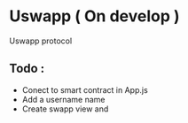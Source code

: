 # Uswapp ( On develop )

Uswapp protocol

## Todo :

- Conect to smart contract in App.js
- Add a username name
- Create swapp view and

